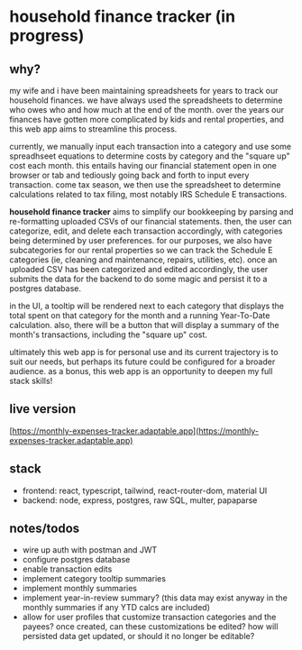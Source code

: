 # household finance tracker (in progress)

## why?

my wife and i have been maintaining spreadsheets for years to track our household finances. we have always used the spreadsheets to determine who owes who and how much at the end of the month. over the years our finances have gotten more complicated by kids and rental properties, and this web app aims to streamline this process.

currently, we manually input each transaction into a category and use some spreadhseet equations to determine costs by category and the "square up" cost each month. this entails having our financial statement open in one browser or tab and tediously going back and forth to input every transaction. come tax season, we then use the spreadsheet to determine calculations related to tax filing, most notably IRS Schedule E transactions.

<strong>household finance tracker</strong> aims to simplify our bookkeeping by parsing and re-formatting uploaded CSVs of our financial statements. then, the user can categorize, edit, and delete each transaction accordingly, with categories being determined by user preferences. for our purposes, we also have subcategories for our rental properties so we can track the Schedule E categories (ie, cleaning and maintenance, repairs, utilities, etc). once an uploaded CSV has been categorized and edited accordingly, the user submits the data for the backend to do some magic and persist it to a postgres database.

in the UI, a tooltip will be rendered next to each category that displays the total spent on that category for the month and a running Year-To-Date calculation. also, there will be a button that will display a summary of the month's transactions, including the "square up" cost.

ultimately this web app is for personal use and its current trajectory is to suit our needs, but perhaps its future could be configured for a broader audience. as a bonus, this web app is an opportunity to deepen my full stack skills!

## live version

[https://monthly-expenses-tracker.adaptable.app](https://monthly-expenses-tracker.adaptable.app)

## stack

- frontend: react, typescript, tailwind, react-router-dom, material UI
- backend: node, express, postgres, raw SQL, multer, papaparse

## notes/todos

- wire up auth with postman and JWT
- configure postgres database
- enable transaction edits
- implement category tooltip summaries
- implement monthly summaries
- implement year-in-review summary? (this data may exist anyway in the monthly summaries if any YTD calcs are included)
- allow for user profiles that customize transaction categories and the payees? once created, can these customizations be edited? how will persisted data get updated, or should it no longer be editable?
